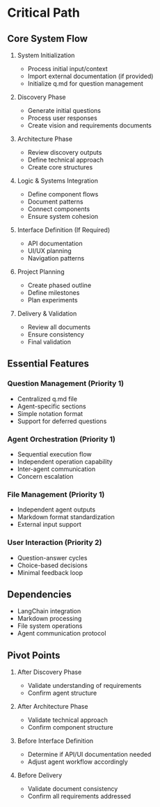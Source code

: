 # Critical Path

## Core System Flow

1. System Initialization
   - Process initial input/context
   - Import external documentation (if provided)
   - Initialize q.md for question management

2. Discovery Phase
   - Generate initial questions
   - Process user responses
   - Create vision and requirements documents

3. Architecture Phase
   - Review discovery outputs
   - Define technical approach
   - Create core structures

4. Logic & Systems Integration
   - Define component flows
   - Document patterns
   - Connect components
   - Ensure system cohesion

5. Interface Definition (If Required)
   - API documentation
   - UI/UX planning
   - Navigation patterns

6. Project Planning
   - Create phased outline
   - Define milestones
   - Plan experiments

7. Delivery & Validation
   - Review all documents
   - Ensure consistency
   - Final validation

## Essential Features

### Question Management (Priority 1)
- Centralized q.md file
- Agent-specific sections
- Simple notation format
- Support for deferred questions

### Agent Orchestration (Priority 1)
- Sequential execution flow
- Independent operation capability
- Inter-agent communication
- Concern escalation

### File Management (Priority 1)
- Independent agent outputs
- Markdown format standardization
- External input support

### User Interaction (Priority 2)
- Question-answer cycles
- Choice-based decisions
- Minimal feedback loop

## Dependencies
- LangChain integration
- Markdown processing
- File system operations
- Agent communication protocol

## Pivot Points
1. After Discovery Phase
   - Validate understanding of requirements
   - Confirm agent structure

2. After Architecture Phase
   - Validate technical approach
   - Confirm component structure

3. Before Interface Definition
   - Determine if API/UI documentation needed
   - Adjust agent workflow accordingly

4. Before Delivery
   - Validate document consistency
   - Confirm all requirements addressed